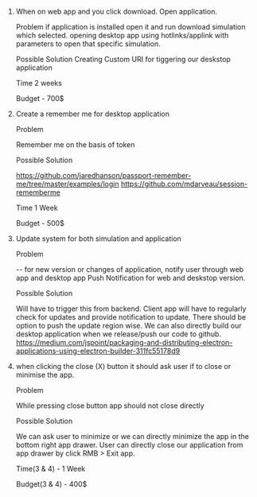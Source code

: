 1) When on web app and you click download. Open application.
    
    Problem
    if application is installed open it and run download simulation which selected.
    opening desktop app using hotlinks/applink with parameters to open that specific simulation.
    
    Possible Solution
    Creating Custom URI for tiggering our deskstop application
	
    Time
    2 weeks
    
	Budget - 700$
	
2) Create a remember me for desktop application
    
    Problem
    
    Remember me on the basis of token
    
    Possible Solution
    
    https://github.com/jaredhanson/passport-remember-me/tree/master/examples/login
    https://github.com/mdarveau/session-rememberme
    
    Time
    1 Week
	
    Budget - 500$
	
3) Update system for both simulation and application

    Problem
    
    -- for new version or changes of application, notify user through web app and desktop app
    Push Notification for web and deskstop version.
    
    Possible Solution
    
    Will have to trigger this from backend. Client app will have to regularly check for updates and provide notification to update. There should be option to push the update region wise. We can also directly build our desktop application when we release/push our code to github.
    https://medium.com/jspoint/packaging-and-distributing-electron-applications-using-electron-builder-311fc55178d9
   
	
4) when clicking the close (X) button it should ask user if to close or minimise the app.
    
    Problem
    
    While pressing close button app should not close directly
    
    Possible Solution
    
    We can ask user to minimize or we can directly minimize the app in the bottom right app drawer. User can directly close our application from app drawer by click RMB > Exit app.
    
	Time(3 & 4)  - 1 Week
  
	Budget(3 & 4) - 400$
